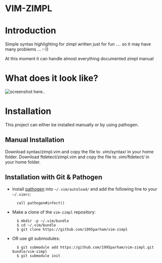 VIM-ZIMPL
=========

# Introduction
Simple syntax highlighting for zimpl written just for fun ....
so it may have many problems ... :-))  

At this moment it can handle almost everything documented zimpl manual

# What does it look like?
![screenshot here..](http://www.googledrive.com/host/0B33KzMHyLoH2eVNHWFJZdmthOVk/vim-zimpl-screenshot.jpg)

# Installation

This project can either be installed manually or by using pathogen.

## Manual Installation

Download syntax/zimpl.vim and copy the file to .vim/syntax/ in your home folder. 
Download ftdetect/zimpl.vim and copy the file to .vim/ftdetect/ in your home folder. 

## Installation with Git & Pathogen

- Install [pathogen](http://www.vim.org/scripts/script.php?script_id=2332) into `~/.vim/autoload/` and add the
   following line to your `~/.vimrc`:

        call pathogen#infect()

- Make a clone of the `vim-zimpl` repository:

        $ mkdir -p ~/.vim/bundle
        $ cd ~/.vim/bundle
        $ git clone https://github.com/1995parham/vim-zimpl

- OR use git submodules:

        $ git submodule add https://github.com/1995parham/vim-zimpl.git bundle/vim-zimpl
        $ git submodule init

